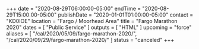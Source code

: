 +++
date = "2020-08-29T06:00:00-05:00"
endTime = "2020-08-29T15:00:00-05:00"
publishDate = "2020-01-01T01:00:00-05:00"
contact = "KD0IOE"
location = "Fargo / Moorhead Area"
title = "Fargo Marathon 2020"
dates = [ "Public Service" ]
outputs = [ "HTML" ]
upcoming = "force"
aliases = [ "/cal/2020/05/09/fargo-marathon-2020/", "/cal/2020/09/29/fargo-marathon-2020/" ]
status = "canceled"
+++
